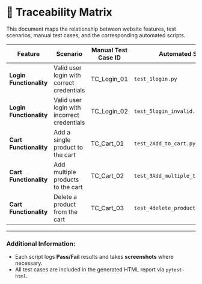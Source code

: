 # 🧾 Traceability Matrix

This document maps the relationship between website features, test scenarios, manual test cases, and the corresponding automated scripts.

| **Feature**            | **Scenario**                                      | **Manual Test Case ID** | **Automated Script**                   |
|------------------------|--------------------------------------------------|--------------------------|----------------------------------------|
| **Login Functionality** | Valid user login with correct credentials        | TC_Login_01              | `test_1login.py`                      |
| **Login Functionality** | Valid user login with incorrect credentials      | TC_Login_02              | `test_5login_invalid.py`              |
| **Cart Functionality**  | Add a single product to the cart                 | TC_Cart_01               | `test_2Add_to_cart.py`               |
| **Cart Functionality**  | Add multiple products to the cart                | TC_Cart_02               | `test_3Add_multiple_to_cart.py`      |
| **Cart Functionality**  | Delete a product from the cart                   | TC_Cart_03               | `test_4delete_product_from_cart.py`  |

---

### Additional Information:
- Each script logs **Pass/Fail** results and takes **screenshots** where necessary.
- All test cases are included in the generated HTML report via `pytest-html`.


